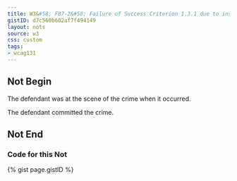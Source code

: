 ```yaml
---
title: W3&#58; F87-2&#58; Failure of Success Criterion 1.3.1 due to inserting non-decorative content by using :before and :after pseudo-elements and the 'content' property in CSS
gistID: d7c560b602af7f494149
layout: nots
source: w3
css: custom
tags:
- wcag131
---
```


<h2 aria-describedby="{{ page.gistID }}">Not Begin</h2>
<div class="rendered-not">
 <p class="fact">
 The defendant was at the scene of the crime when it occurred. 
</p>
<p class="opinion">
 The defendant committed the crime. 
</p>
</div> <!-- rendered-not -->

<h2 aria-describedby="{{ page.gistID }}">Not End</h2>

<h3 aria-describedby="{{ page.gistID }}">Code for this Not</h3>
{% gist page.gistID %}